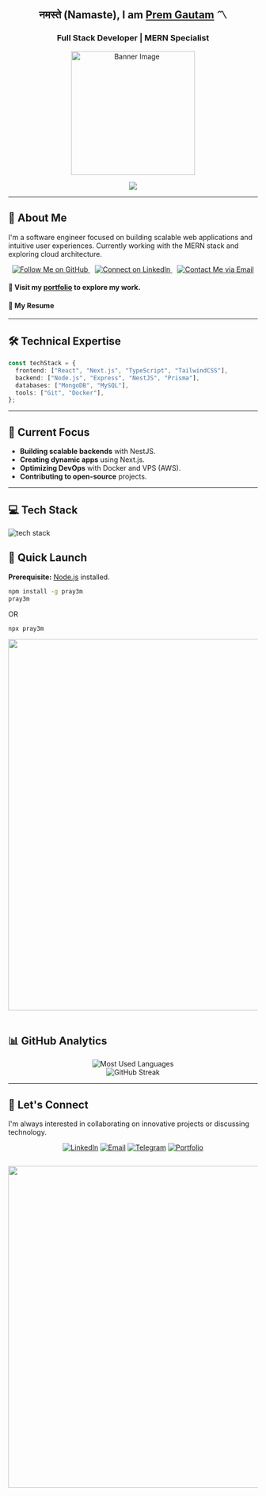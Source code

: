 <!---
pray3m/pray3m is a ✨ special ✨ repository because its `README.md` (this file) appears on your GitHub profile.
You can click the Preview link to take a look at your changes.
--->

### <h2 align="center">नमस्ते (Namaste), I am <a href="https://premgautam.com.np/" target="_blank">Prem Gautam</a> 〽️ </h2>

<h3 align="center">  Full Stack Developer | MERN Specialist</h3>
<div align="center">

<!--
  <img width="350" src=" https://user-images.githubusercontent.com/74038190/212749171-b84692a8-2b04-4e3b-93ca-ac14705da224.gif" alt="Banner Image"/> -->

  <img width="250" src=" https://user-images.githubusercontent.com/74038190/216655818-2e7b9a31-49bf-4744-85a8-db8a2577c45c.gif" alt="Banner Image"/>
 
  <br/> 
  
  [![](https://visitcount.itsvg.in/api?id=pray3m&icon=5&color=0)](https://visitcount.itsvg.in)
</div>

---

## 🌟 About Me

I'm a software engineer focused on building scalable web applications and intuitive user experiences. Currently working with the MERN stack and exploring cloud architecture.

<div align="center">
  <a href="https://github.com/pray3m" style="margin-right: 10px;">
    <img src="https://img.shields.io/github/followers/pray3m?label=Follow%20Me&style=social" alt="Follow Me on GitHub"/>
  </a>
  <a href="https://linkedin.com/in/pray3m" style="margin-right: 10px;">
    <img src="https://img.shields.io/badge/LinkedIn-Connect-blue?style=social&logo=linkedin" alt="Connect on LinkedIn"/>
  </a>
  <a href="mailto:m.prem.gtm9@gmail.com">
    <img src="https://img.shields.io/badge/Email-Contact%20Me-red?style=social&logo=gmail" alt="Contact Me via Email"/>
  </a>
</div>

#### 💼 Visit my [portfolio](https://premgautam.com.np) to explore my work.

#### 📝 My Resume

---

## 🛠 Technical Expertise

```typescript
const techStack = {
  frontend: ["React", "Next.js", "TypeScript", "TailwindCSS"],
  backend: ["Node.js", "Express", "NestJS", "Prisma"],
  databases: ["MongoDB", "MySQL"],
  tools: ["Git", "Docker"],
};
```

---

## 🔭 Current Focus

- **Building scalable backends** with NestJS.
- **Creating dynamic apps** using Next.js.
- **Optimizing DevOps** with Docker and VPS (AWS).
- **Contributing to open-source** projects.

---

## 💻 Tech Stack

<img src="https://skillicons.dev/icons?i=js,ts,tailwind,react,redux,nodejs,express,nest,mongodb,nextjs,git,prisma,docker&theme=dark" alt="tech stack" />

## 🚀 Quick Launch

**Prerequisite:** [Node.js](https://nodejs.org/) installed.

```bash
npm install -g pray3m
pray3m
```

OR

```bash
npx pray3m
```

<div align="center">
<img width="750" src="https://user-images.githubusercontent.com/74038190/212744287-14f66c13-5458-40dc-9244-8ff533fc8f4a.gif"/>
</div>
<br/>

## 📊 GitHub Analytics

<div align="center">
  <img src="https://github-readme-stats.vercel.app/api/top-langs?username=pray3m&show_icons=true&locale=en&layout=compact&card_width=445&bg_color=151920&border_color=0097B2&title_color=0097B2&text_color=FFFFFF" alt="Most Used Languages" />
</div>
  
<div align="center">
  <img src="https://streak-stats.demolab.com?user=pray3m&hide_border=false&border=0097B2&border_radius=5&card_width=445&background=151920&ring=0097B2&fire=006F83&currStreakNum=006F83&sideNums=006F83&currStreakLabel=FFFFFF&sideLabels=FFFFFF&dates=FFFFFF" alt="GitHub Streak" />
</div>

---

## 🤝 Let's Connect

I'm always interested in collaborating on innovative projects or discussing technology.

<div align="center">

[![LinkedIn](https://img.shields.io/badge/LinkedIn-Prem_Gautam-blue?style=flat-square&logo=linkedin)](https://www.linkedin.com/in/pray3m/)
[![Email](https://img.shields.io/badge/Email-m.prem.gtm9@gmail.com-red?style=flat-square&logo=gmail)](mailto:m.prem.gtm9@gmail.com)
[![Telegram](https://img.shields.io/badge/Telegram-onlyprems-blue?style=flat-square&logo=telegram)](https://t.me/onlyprems)
[![Portfolio](https://img.shields.io/badge/Portfolio-premgautam.com.np-green?style=flat-square&logo=vercel)](https://premgautam.com.np)

## </div>

<div align="center">
<img width="650" src="https://user-images.githubusercontent.com/74038190/212747107-5b654ba5-31c6-4366-b42b-51b822e9bc52.gif"/>
</div>
